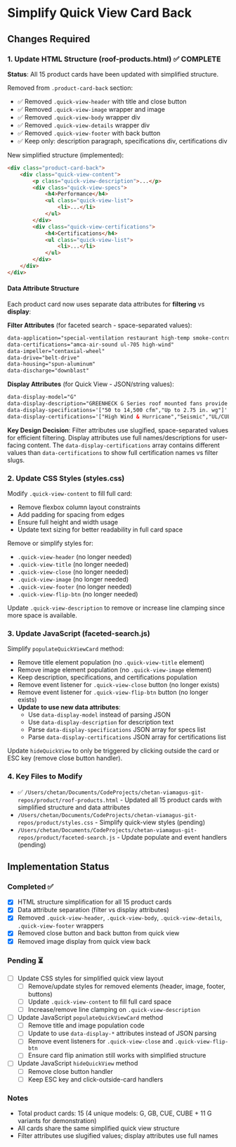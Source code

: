 <!-- 52403dfd-f617-4ed0-9283-5b4ac0fca92f 5329a887-079b-4f32-b760-89aa22412bd0 -->
# Simplify Quick View Card Back

## Changes Required

### 1. Update HTML Structure (roof-products.html) ✅ COMPLETE

**Status**: All 15 product cards have been updated with simplified structure.

Removed from `.product-card-back` section:

- ✅ Removed `.quick-view-header` with title and close button
- ✅ Removed `.quick-view-image` wrapper and image
- ✅ Removed `.quick-view-body` wrapper div
- ✅ Removed `.quick-view-details` wrapper div
- ✅ Removed `.quick-view-footer` with back button
- ✅ Keep only: description paragraph, specifications div, certifications div

New simplified structure (implemented):

```html
<div class="product-card-back">
    <div class="quick-view-content">
        <p class="quick-view-description">...</p>
        <div class="quick-view-specs">
            <h4>Performance</h4>
            <ul class="quick-view-list">
                <li>...</li>
            </ul>
        </div>
        <div class="quick-view-certifications">
            <h4>Certifications</h4>
            <ul class="quick-view-list">
                <li>...</li>
            </ul>
        </div>
    </div>
</div>
```

#### Data Attribute Structure

Each product card now uses separate data attributes for **filtering** vs **display**:

**Filter Attributes** (for faceted search - space-separated values):
```html
data-application="special-ventilation restaurant high-temp smoke-control"
data-certifications="amca-air-sound ul-705 high-wind"
data-impeller="centaxial-wheel"
data-drive="belt-drive"
data-housing="spun-aluminum"
data-discharge="downblast"
```

**Display Attributes** (for Quick View - JSON/string values):
```html
data-display-model="G"
data-display-description="GREENHECK G Series roof mounted fans provide reliable performance for various commercial and industrial applications."
data-display-specifications='["50 to 14,500 cfm","Up to 2.75 in. wg"]'
data-display-certifications='["High Wind & Hurricane","Seismic","UL/CUL 705","AMCA licensed for FEI & Air Performance"]'
```

**Key Design Decision**: Filter attributes use slugified, space-separated values for efficient filtering. Display attributes use full names/descriptions for user-facing content. The `data-display-certifications` array contains different values than `data-certifications` to show full certification names vs filter slugs.

### 2. Update CSS Styles (styles.css)

Modify `.quick-view-content` to fill full card:

- Remove flexbox column layout constraints
- Add padding for spacing from edges
- Ensure full height and width usage
- Update text sizing for better readability in full card space

Remove or simplify styles for:

- `.quick-view-header` (no longer needed)
- `.quick-view-title` (no longer needed)
- `.quick-view-close` (no longer needed)
- `.quick-view-image` (no longer needed)
- `.quick-view-footer` (no longer needed)
- `.quick-view-flip-btn` (no longer needed)

Update `.quick-view-description` to remove or increase line clamping since more space is available.

### 3. Update JavaScript (faceted-search.js)

Simplify `populateQuickViewCard` method:

- Remove title element population (no `.quick-view-title` element)
- Remove image element population (no `.quick-view-image` element)
- Keep description, specifications, and certifications population
- Remove event listener for `.quick-view-close` button (no longer exists)
- Remove event listener for `.quick-view-flip-btn` button (no longer exists)
- **Update to use new data attributes**: 
  - Use `data-display-model` instead of parsing JSON
  - Use `data-display-description` for description text
  - Parse `data-display-specifications` JSON array for specs list
  - Parse `data-display-certifications` JSON array for certifications list

Update `hideQuickView` to only be triggered by clicking outside the card or ESC key (remove close button handler).

### 4. Key Files to Modify

- ✅ `/Users/chetan/Documents/CodeProjects/chetan-viamagus-git-repos/product/roof-products.html` - Updated all 15 product cards with simplified structure and data attributes
- `/Users/chetan/Documents/CodeProjects/chetan-viamagus-git-repos/product/styles.css` - Simplify quick-view styles (pending)
- `/Users/chetan/Documents/CodeProjects/chetan-viamagus-git-repos/product/faceted-search.js` - Update populate and event handlers (pending)

## Implementation Status

### Completed ✅

- [x] HTML structure simplification for all 15 product cards
- [x] Data attribute separation (filter vs display attributes)
- [x] Removed `.quick-view-header`, `.quick-view-body`, `.quick-view-details`, `.quick-view-footer` wrappers
- [x] Removed close button and back button from quick view
- [x] Removed image display from quick view back

### Pending ⏳

- [ ] Update CSS styles for simplified quick view layout
  - [ ] Remove/update styles for removed elements (header, image, footer, buttons)
  - [ ] Update `.quick-view-content` to fill full card space
  - [ ] Increase/remove line clamping on `.quick-view-description`
  
- [ ] Update JavaScript `populateQuickViewCard` method
  - [ ] Remove title and image population code
  - [ ] Update to use `data-display-*` attributes instead of JSON parsing
  - [ ] Remove event listeners for `.quick-view-close` and `.quick-view-flip-btn`
  - [ ] Ensure card flip animation still works with simplified structure
  
- [ ] Update JavaScript `hideQuickView` method
  - [ ] Remove close button handler
  - [ ] Keep ESC key and click-outside-card handlers

### Notes

- Total product cards: 15 (4 unique models: G, GB, CUE, CUBE + 11 G variants for demonstration)
- All cards share the same simplified quick view structure
- Filter attributes use slugified values; display attributes use full names
